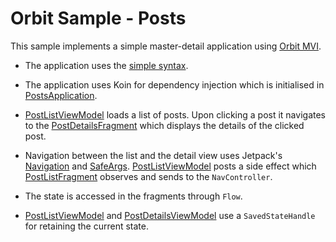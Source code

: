 # Orbit Sample - Posts

This sample implements a simple master-detail application using
[Orbit MVI](https://github.com/babylonhealth/orbit-mvi).

- The application uses the [simple syntax](../../simple-syntax.md).

- The application uses Koin for dependency injection which is initialised in
  [PostsApplication](src/main/kotlin/org/orbitmvi/orbit/sample/posts/app//PostsApplication.kt).

- [PostListViewModel](src/main/kotlin/org/orbitmvi/orbit/sample/posts/app/features/postlist/viewmodel/PostListViewModel.kt)
  loads a list of posts. Upon clicking a post it navigates to the
  [PostDetailsFragment](src/main/kotlin/org/orbitmvi/orbit/sample/posts/app/features/postdetails/ui/PostDetailsFragment.kt)
  which displays the details of the clicked post.

- Navigation between the list and the detail view uses Jetpack's
  [Navigation](https://developer.android.com/guide/navigation) and
  [SafeArgs](https://developer.android.com/guide/navigation/navigation-pass-data#Safe-args).
  [PostListViewModel](src/main/kotlin/org/orbitmvi/orbit/sample/posts/app/features/postlist/viewmodel/PostListViewModel.kt)
  posts a side effect which
  [PostListFragment](src/main/kotlin/org/orbitmvi/orbit/sample/posts/app/features/postlist/ui/PostListFragment.kt)
  observes and sends to the `NavController`.

- The state is accessed in the fragments through `Flow`.

- [PostListViewModel](src/main/kotlin/org/orbitmvi/orbit/sample/posts/app/features/postlist/viewmodel/PostListViewModel.kt)
  and
  [PostDetailsViewModel](src/main/kotlin/org/orbitmvi/orbit/sample/posts/app/features/postdetails/viewmodel/PostDetailsViewModel.kt)
  use a `SavedStateHandle` for retaining the current state.
